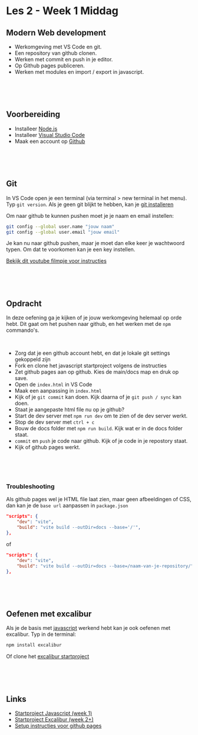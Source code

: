 # Les 2 - Week 1 Middag

## Modern Web development

- Werkomgeving met VS Code en git.
- Een repository van github clonen.
- Werken met commit en push in je editor.
- Op Github pages publiceren.
- Werken met modules en import / export in javascript.

<Br>
<Br>
<Br>

## Voorbereiding

- Installeer [Node.js](https://nodejs.org/en/download/)
- Installeer [Visual Studio Code](https://code.visualstudio.com/download)
- Maak een account op [Github](https://github.com)

<Br>
<Br>
<Br>

## Git

In VS Code open je een terminal (via terminal > new terminal in het menu). Typ `git version`. Als je geen git blijkt te hebben, kan je [git installeren](https://git-scm.com/downloads)

Om naar github te kunnen pushen moet je je naam en email instellen:
```bash
git config --global user.name "jouw naam"
git config --global user.email "jouw email"
```
Je kan nu naar github pushen, maar je moet dan elke keer je wachtwoord typen. Om dat te voorkomen kan je een key instellen.

[Bekijk dit youtube filmpje voor instructies](https://www.youtube.com/watch?v=HfTXHrWMGVY)



<Br>
<Br>
<Br>

## Opdracht

In deze oefening ga je kijken of je jouw werkomgeving helemaal op orde hebt. Dit gaat om het pushen naar github, en het werken met de `npm` commando's.

<br>

- Zorg dat je een github account hebt, en dat je lokale git settings gekoppeld zijn
- Fork en clone het javascript startproject volgens de instructies
- Zet github pages aan op github. Kies de main/docs map en druk op save.
- Open de `index.html` in VS Code
- Maak een aanpassing in `index.html`
- Kijk of je `git commit` kan doen. Kijk daarna of je `git push / sync` kan doen.
- Staat je aangepaste html file nu op je github?
- Start de dev server met `npm run dev` om te zien of de dev server werkt.
- Stop de dev server met `ctrl + c`
- Bouw de docs folder met `npm run build`. Kijk wat er in de docs folder staat.
- `commit` en `push` je code naar github. Kijk of je code in je repostory staat.
- Kijk of github pages werkt.

<Br>
<Br>
<Br>

### Troubleshooting

Als github pages wel je HTML file laat zien, maar geen afbeeldingen of CSS, dan kan je de `base url` aanpassen in `package.json`

```json
"scripts": {
    "dev": "vite",
    "build": "vite build --outDir=docs --base='/'",
},
```
of
```json
"scripts": {
    "dev": "vite",
    "build": "vite build --outDir=docs --base=/naam-van-je-repository/",
},
```


<br><br><br>

## Oefenen met excalibur

Als je de basis met [javascript](https://github.com/HR-CMGT/prg4-javascript-2023) werkend hebt kan je ook oefenen met excalibur. Typ in de terminal:

```bash
npm install excalibur
```

Of clone het [excalibur startproject](https://github.com/HR-CMGT/prg4-startproject-2023)

<br><br><br>

## Links

- [Startproject Javascript (week 1)](https://github.com/HR-CMGT/prg4-javascript-2023)
- [Startproject Excalibur (week 2+)](https://github.com/HR-CMGT/prg4-startproject-2023)
- [Setup instructies voor github pages](./setup.md)